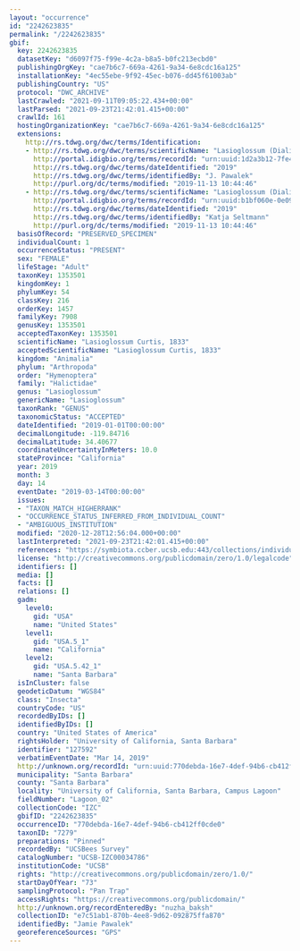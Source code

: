 ```yaml
---
layout: "occurrence"
id: "2242623835"
permalink: "/2242623835"
gbif:
  key: 2242623835
  datasetKey: "d6097f75-f99e-4c2a-b8a5-b0fc213ecbd0"
  publishingOrgKey: "cae7b6c7-669a-4261-9a34-6e8cdc16a125"
  installationKey: "4ec55ebe-9f92-45ec-b076-dd45f61003ab"
  publishingCountry: "US"
  protocol: "DWC_ARCHIVE"
  lastCrawled: "2021-09-11T09:05:22.434+00:00"
  lastParsed: "2021-09-23T21:42:01.415+00:00"
  crawlId: 161
  hostingOrganizationKey: "cae7b6c7-669a-4261-9a34-6e8cdc16a125"
  extensions:
    http://rs.tdwg.org/dwc/terms/Identification:
    - http://rs.tdwg.org/dwc/terms/scientificName: "Lasioglossum (Dialictus) sp. V-4"
      http://portal.idigbio.org/terms/recordId: "urn:uuid:1d2a3b12-7fe4-4e99-9f6d-943b757eff04"
      http://rs.tdwg.org/dwc/terms/dateIdentified: "2019"
      http://rs.tdwg.org/dwc/terms/identifiedBy: "J. Pawalek"
      http://purl.org/dc/terms/modified: "2019-11-13 10:44:46"
    - http://rs.tdwg.org/dwc/terms/scientificName: "Lasioglossum (Dialictus)"
      http://portal.idigbio.org/terms/recordId: "urn:uuid:b1bf060e-0e09-41a8-b044-8f21aaac2230"
      http://rs.tdwg.org/dwc/terms/dateIdentified: "2019"
      http://rs.tdwg.org/dwc/terms/identifiedBy: "Katja Seltmann"
      http://purl.org/dc/terms/modified: "2019-11-13 10:44:46"
  basisOfRecord: "PRESERVED_SPECIMEN"
  individualCount: 1
  occurrenceStatus: "PRESENT"
  sex: "FEMALE"
  lifeStage: "Adult"
  taxonKey: 1353501
  kingdomKey: 1
  phylumKey: 54
  classKey: 216
  orderKey: 1457
  familyKey: 7908
  genusKey: 1353501
  acceptedTaxonKey: 1353501
  scientificName: "Lasioglossum Curtis, 1833"
  acceptedScientificName: "Lasioglossum Curtis, 1833"
  kingdom: "Animalia"
  phylum: "Arthropoda"
  order: "Hymenoptera"
  family: "Halictidae"
  genus: "Lasioglossum"
  genericName: "Lasioglossum"
  taxonRank: "GENUS"
  taxonomicStatus: "ACCEPTED"
  dateIdentified: "2019-01-01T00:00:00"
  decimalLongitude: -119.84716
  decimalLatitude: 34.40677
  coordinateUncertaintyInMeters: 10.0
  stateProvince: "California"
  year: 2019
  month: 3
  day: 14
  eventDate: "2019-03-14T00:00:00"
  issues:
  - "TAXON_MATCH_HIGHERRANK"
  - "OCCURRENCE_STATUS_INFERRED_FROM_INDIVIDUAL_COUNT"
  - "AMBIGUOUS_INSTITUTION"
  modified: "2020-12-28T12:56:04.000+00:00"
  lastInterpreted: "2021-09-23T21:42:01.415+00:00"
  references: "https://symbiota.ccber.ucsb.edu:443/collections/individual/index.php?occid=127592"
  license: "http://creativecommons.org/publicdomain/zero/1.0/legalcode"
  identifiers: []
  media: []
  facts: []
  relations: []
  gadm:
    level0:
      gid: "USA"
      name: "United States"
    level1:
      gid: "USA.5_1"
      name: "California"
    level2:
      gid: "USA.5.42_1"
      name: "Santa Barbara"
  isInCluster: false
  geodeticDatum: "WGS84"
  class: "Insecta"
  countryCode: "US"
  recordedByIDs: []
  identifiedByIDs: []
  country: "United States of America"
  rightsHolder: "University of California, Santa Barbara"
  identifier: "127592"
  verbatimEventDate: "Mar 14, 2019"
  http://unknown.org/recordId: "urn:uuid:770debda-16e7-4def-94b6-cb412ff0cde0"
  municipality: "Santa Barbara"
  county: "Santa Barbara"
  locality: "University of California, Santa Barbara, Campus Lagoon"
  fieldNumber: "Lagoon_02"
  collectionCode: "IZC"
  gbifID: "2242623835"
  occurrenceID: "770debda-16e7-4def-94b6-cb412ff0cde0"
  taxonID: "7279"
  preparations: "Pinned"
  recordedBy: "UCSBees Survey"
  catalogNumber: "UCSB-IZC00034786"
  institutionCode: "UCSB"
  rights: "http://creativecommons.org/publicdomain/zero/1.0/"
  startDayOfYear: "73"
  samplingProtocol: "Pan Trap"
  accessRights: "https://creativecommons.org/publicdomain/"
  http://unknown.org/recordEnteredBy: "nuzha_baksh"
  collectionID: "e7c51ab1-870b-4ee8-9d62-092875ffa870"
  identifiedBy: "Jamie Pawalek"
  georeferenceSources: "GPS"
---
```

